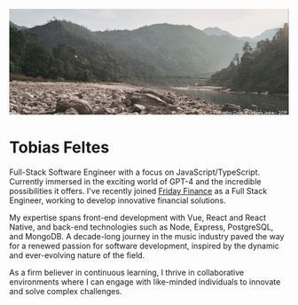 [![cover-Tobias.gif](/Vashistha.gif)](/Vashistha.gif)

# Tobias Feltes

Full-Stack Software Engineer with a focus on JavaScript/TypeScript. Currently immersed in the exciting world of GPT-4 and the incredible possibilities it offers. I've recently joined [Friday Finance](https://fridayfinance.com/) as a Full Stack Engineer, working to develop innovative financial solutions.

My expertise spans front-end development with Vue, React and React Native, and back-end technologies such as Node, Express, PostgreSQL, and MongoDB. A decade-long journey in the music industry paved the way for a renewed passion for software development, inspired by the dynamic and ever-evolving nature of the field.

As a firm believer in continuous learning, I thrive in collaborative environments where I can engage with like-minded individuals to innovate and solve complex challenges.

